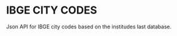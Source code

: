 IBGE CITY CODES
===============

Json API for IBGE city codes based on the institudes last database.
